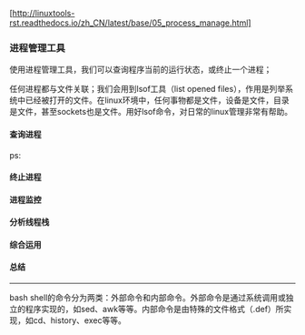 [http://linuxtools-rst.readthedocs.io/zh_CN/latest/base/05_process_manage.html]

### 进程管理工具

使用进程管理工具，我们可以查询程序当前的运行状态，或终止一个进程；

任何进程都与文件关联；我们会用到lsof工具（list opened files），作用是列举系统中已经被打开的文件。在linux环境中，任何事物都是文件，设备是文件，目录是文件，甚至sockets也是文件。用好lsof命令，对日常的linux管理非常有帮助。

#### 查询进程

ps:








#### 终止进程
#### 进程监控
#### 分析线程栈
#### 综合运用
#### 总结

















































**********

bash shell的命令分为两类：外部命令和内部命令。外部命令是通过系统调用或独立的程序实现的，如sed、awk等等。内部命令是由特殊的文件格式（.def）所实现，如cd、history、exec等等。
